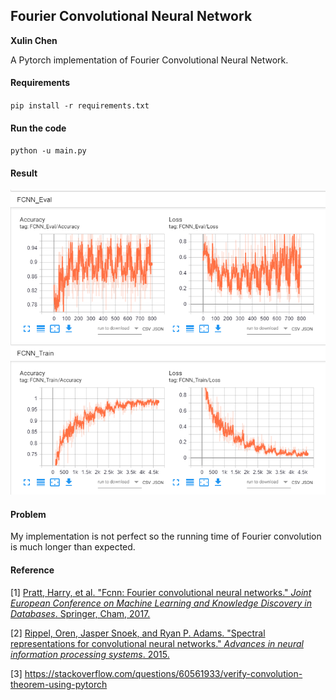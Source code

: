 ## Fourier Convolutional Neural Network

**Xulin Chen**

A Pytorch implementation of Fourier Convolutional Neural Network. 



#### Requirements

`pip install -r requirements.txt`



#### Run the code

`python -u main.py`



#### Result

![](./experiment.PNG)



#### Problem

My implementation is not perfect so the running time of Fourier convolution is much longer than expected.



#### Reference

[1] [Pratt, Harry, et al. "Fcnn: Fourier convolutional neural networks." *Joint European Conference on Machine Learning and Knowledge Discovery in Databases*. Springer, Cham, 2017.](http://ecmlpkdd2017.ijs.si/papers/paperID11.pdf)

[2] [Rippel, Oren, Jasper Snoek, and Ryan P. Adams. "Spectral representations for convolutional neural networks." *Advances in neural information processing systems*. 2015.](https://papers.nips.cc/paper/5649-spectral-representations-for-convolutional-neural-networks.pdf)

[3] https://stackoverflow.com/questions/60561933/verify-convolution-theorem-using-pytorch
